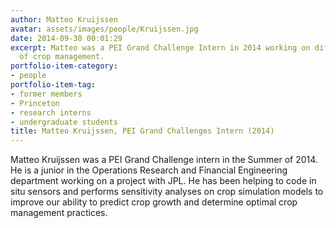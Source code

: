 ```yaml
---
author: Matteo Kruijssen
avatar: assets/images/people/Kruijssen.jpg
date: 2014-09-30 00:01:29
excerpt: Matteo was a PEI Grand Challenge Intern in 2014 working on different aspects
  of crop management.
portfolio-item-category:
- people
portfolio-item-tag:
- former members
- Princeton
- research interns
- undergraduate students
title: Matteo Kruijssen, PEI Grand Challenges Intern (2014)
---
```


 

Matteo Kruijssen was a PEI Grand Challenge intern in the Summer of 2014. He is a junior in the Operations Research and Financial Engineering department working on a project with JPL. He has been helping to code in situ sensors and performs sensitivity analyses on crop simulation models to improve our ability to predict crop growth and determine optimal crop management practices.